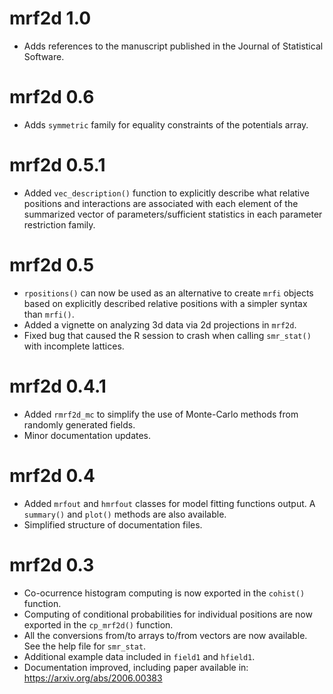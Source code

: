 # mrf2d 1.0

  * Adds references to the manuscript published in the Journal of Statistical Software.

# mrf2d 0.6

  * Adds `symmetric` family for equality constraints of the potentials array.

# mrf2d 0.5.1

  * Added `vec_description()` function to explicitly describe what relative positions and interactions are associated with each element of the summarized vector of parameters/sufficient statistics in each parameter restriction family.

# mrf2d 0.5
  * `rpositions()` can now be used as an alternative to create `mrfi` objects based on explicitly described relative positions with a simpler syntax than `mrfi()`.
  * Added a vignette on analyzing 3d data via 2d projections in `mrf2d`.
  * Fixed bug that caused the R session to crash when calling `smr_stat()` with incomplete lattices.

# mrf2d 0.4.1
  * Added `rmrf2d_mc` to simplify the use of Monte-Carlo methods from randomly generated fields.
  * Minor documentation updates.

# mrf2d 0.4
  * Added `mrfout` and `hmrfout` classes for model fitting functions output. A `summary()` and `plot()` methods are also available.
  * Simplified structure of documentation files.

# mrf2d 0.3

  * Co-ocurrence histogram computing is now exported in the `cohist()` function.
  * Computing of conditional probabilities for individual positions are now exported in the `cp_mrf2d()` function.
  * All the conversions from/to arrays to/from vectors are now available. See the help file for `smr_stat`.
  * Additional example data included in `field1` and `hfield1`.
  * Documentation improved, including paper available in: https://arxiv.org/abs/2006.00383
